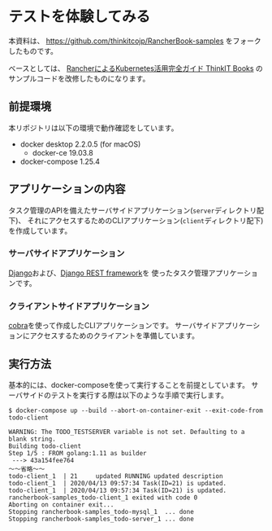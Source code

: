 # テストを体験してみる

本資料は、
https://github.com/thinkitcojp/RancherBook-samples
をフォークしたものです。

ベースとしては、
[RancherによるKubernetes活用完全ガイド ThinkIT Books](https://www.amazon.co.jp/dp/B07VCRBSRW)
のサンプルコードを改修したものになります。

## 前提環境

本リポジトリは以下の環境で動作確認をしています。

+ docker desktop 2.2.0.5 (for macOS)
  + docker-ce 19.03.8
+ docker-compose 1.25.4

## アプリケーションの内容

タスク管理のAPIを備えたサーバサイドアプリケーション(`server`ディレクトリ配下)、
それにアクセスするためのCLIアプリケーション(`client`ディレクトリ配下)を作成しています。

### サーバサイドアプリケーション

[Django](https://www.djangoproject.com/)および、[Django REST framework](https://www.django-rest-framework.org/)を
使ったタスク管理アプリケーションです。

### クライアントサイドアプリケーション

[cobra](https://github.com/spf13/cobra)を使って作成したCLIアプリケーションです。
サーバサイドアプリケーションにアクセスするためのクライアントを準備しています。

## 実行方法

基本的には、docker-composeを使って実行することを前提としています。
サーバサイドのテストを実行する際は以下のような手順で実行します。

```console
$ docker-compose up --build --abort-on-container-exit --exit-code-from todo-client

WARNING: The TODO_TESTSERVER variable is not set. Defaulting to a blank string.
Building todo-client
Step 1/5 : FROM golang:1.11 as builder
 ---> 43a154fee764
〜〜省略〜〜
todo-client_1  | 21     updated RUNNING updated description
todo-client_1  | 2020/04/13 09:57:34 Task(ID=21) is updated.
todo-client_1  | 2020/04/13 09:57:34 Task(ID=21) is updated.
rancherbook-samples_todo-client_1 exited with code 0
Aborting on container exit...
Stopping rancherbook-samples_todo-mysql_1  ... done
Stopping rancherbook-samples_todo-server_1 ... done
```
